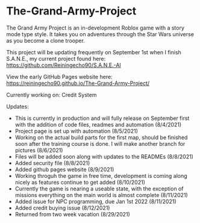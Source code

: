 # The-Grand-Army-Project
The Grand Army Project is an in-development Roblox game with a story mode type style. It takes you on adventures through the Star Wars universe as you become a clone trooper.

This project will be updating frequently on September 1st when I finish S.A.N.E., my current project found here: https://github.com/Reiningecho90/S.A.N.E.-AI

View the early GitHub Pages website here: https://reiningecho90.github.io/The-Grand-Army-Project/

Currently working on: Credit System

Updates: 
- This is currently in production and will fully release on September first with the addition of code files, readmes and automation (8/4/2021)
- Project page is set up with automation (8/5/2021)
- Working on the actual build parts for the first map, should be finished soon after the training course is done. I will make another branch for pictures (8/6/2021)
- Files will be added soon along with updates to the READMEs (8/8/2021)
- Added security file (8/8/2021)
- Added github pages website (8/9/2021)
- Working throguh the game in free time, development is coming along nicely as features continue to get added (8/10/2021)
- Currently the game is nearing a useable state, with the exception of missions everything on the main world is almost complete (8/11/2021)
- Added issue for NPC programming, due Jan 1st 2022 (8/11/2021)
- Added credit buying issue (8/12/2021)
- Returned from two week vacation (8/29/2021)
